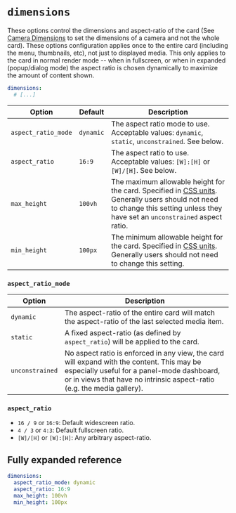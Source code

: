 # `dimensions`

These options control the dimensions and aspect-ratio of the card (See [Camera
Dimensions](./cameras/README.md?id=dimensions) to set the dimensions of a camera
and not the whole card). These options configuration applies once to the entire
card (including the menu, thumbnails, etc), not just to displayed media. This
only applies to the card in normal render mode -- when in fullscreen, or when in
expanded (popup/dialog mode) the aspect ratio is chosen dynamically to maximize
the amount of content shown.

```yaml
dimensions:
  # [...]
```

| Option              | Default   | Description                                                                                                                                                                                                                                                            |
| ------------------- | --------- | ---------------------------------------------------------------------------------------------------------------------------------------------------------------------------------------------------------------------------------------------------------------------- |
| `aspect_ratio_mode` | `dynamic` | The aspect ratio mode to use. Acceptable values: `dynamic`, `static`, `unconstrained`. See below.                                                                                                                                                                      |
| `aspect_ratio`      | `16:9`    | The aspect ratio to use. Acceptable values: `[W]:[H]` or `[W]/[H]`. See below.                                                                                                                                                                                         |
| `max_height`        | `100vh`   | The maximum allowable height for the card. Specified in [CSS units](https://developer.mozilla.org/en-US/docs/Learn/CSS/Building_blocks/Values_and_units). Generally users should not need to change this setting unless they have set an `unconstrained` aspect ratio. |
| `min_height`        | `100px`   | The minimum allowable height for the card. Specified in [CSS units](https://developer.mozilla.org/en-US/docs/Learn/CSS/Building_blocks/Values_and_units). Generally users should not need to change this setting.                                                      |

### `aspect_ratio_mode`

| Option          | Description                                                                                                                                                                                                         |
| --------------- | ------------------------------------------------------------------------------------------------------------------------------------------------------------------------------------------------------------------- |
| `dynamic`       | The aspect-ratio of the entire card will match the aspect-ratio of the last selected media item.                                                                                                                    |
| `static`        | A fixed aspect-ratio (as defined by `aspect_ratio`) will be applied to the card.                                                                                                                                    |
| `unconstrained` | No aspect ratio is enforced in any view, the card will expand with the content. This may be especially useful for a panel-mode dashboard, or in views that have no intrinsic aspect-ratio (e.g. the media gallery). |

### `aspect_ratio`

- `16 / 9` or `16:9`: Default widescreen ratio.
- `4 / 3` or `4:3`: Default fullscreen ratio.
- `[W]/[H]` or `[W]:[H]`: Any arbitrary aspect-ratio.

## Fully expanded reference

[](common/expanded-warning.md ':include')

```yaml
dimensions:
  aspect_ratio_mode: dynamic
  aspect_ratio: 16:9
  max_height: 100vh
  min_height: 100px
```
